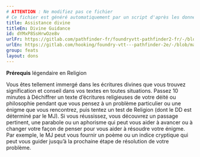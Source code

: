 ```yaml
---
# ATTENTION : Ne modifiez pas ce fichier
# Ce fichier est généré automatiquement par un script d'après les données du module Foundry VTT officiel et de sa traduction
title: Assistance divine
titleEn: Divine Guidance
id: dYMxP8SsHrwOze8v
urlFr: https://gitlab.com/pathfinder-fr/foundryvtt-pathfinder2-fr/-/blob/master/data/feats/dYMxP8SsHrwOze8v.htm
urlEn: https://gitlab.com/hooking/foundry-vtt---pathfinder-2e/-/blob/master/packs/data/feats.db/divine-guidance.json
group: feats
layout: dons
---
```

**Prérequis** légendaire en Religion

Vous êtes tellement immergé dans les écritures divines que vous trouvez signification et conseil dans vos textes en toutes situations. Passez 10 minutes à Déchiffrer un texte d’écritures religieuses de votre déité ou philosophie pendant que vous pensez à un problème particulier ou une énigme que vous rencontrez, puis tentez un test de Religion (dont le DD est déterminé par le MJ). Si vous réussissez, vous découvrez un passage pertinent, une parabole ou un aphorisme qui peut vous aider à avancer ou à changer votre façon de penser pour vous aider à résoudre votre énigme. Par exemple, le MJ peut vous fournir un poème ou un indice cryptique qui peut vous guider jusqu’à la prochaine étape de résolution de votre problème.


